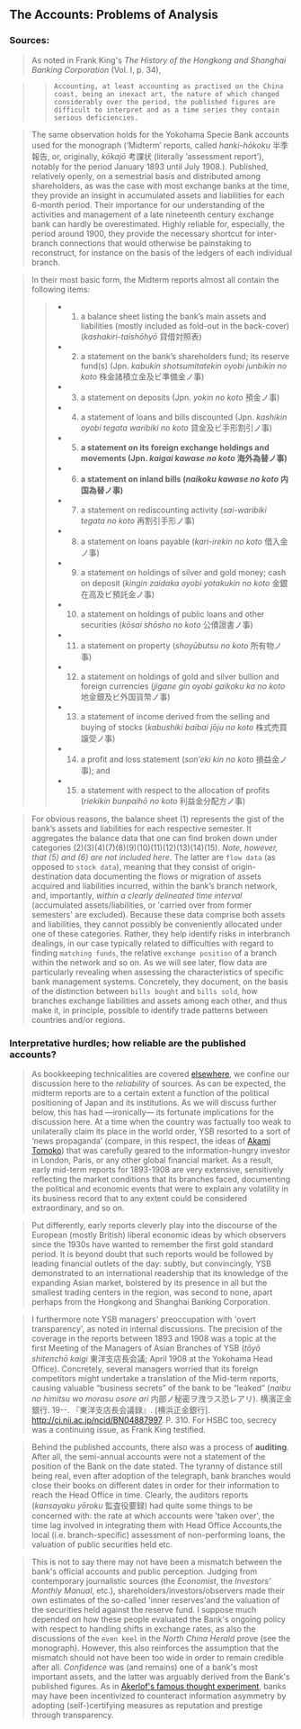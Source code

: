 ## The Accounts: Problems of Analysis

### Sources:
> As noted in Frank King's *The History of the Hongkong and Shanghai Banking Corporation* (Vol. I, p. 34),

>> `Accounting, at least accounting as practised on the China coast, being an inexact art, the nature of which changed considerably over the period, the published figures are difficult to interpret and as a time series they contain serious deficiencies.`

> The same observation holds for the Yokohama Specie Bank accounts used for the monograph (‘Midterm’ reports, called *hanki-hōkoku* 半季報告, or, originally, *kōkajō* 考課状 (literally ‘assessment report’), notably for the period January 1893 until July 1908.). Published, relatively openly, on a semestrial basis and distributed among shareholders, as was the case with most exchange banks at the time, they provide an insight in accumulated assets and liabilities for each 6-month period. Their importance for our understanding of the activities and management of a late nineteenth century exchange bank can hardly be overestimated. Highly reliable for, especially, the period around 1900, they provide the necessary shortcut for inter-branch connections that would otherwise be painstaking to reconstruct, for instance on the basis of the ledgers of each individual branch.

> In their most basic form, the Midterm reports almost all contain the following items:
>> * 1. a balance sheet listing the bank’s main assets and liabilities (mostly included as fold-out in the back-cover) (*kashakiri-taishōhyō* 貸借対照表)
>> * 2. a statement on the bank’s shareholders fund; its reserve fund(s) (Jpn. *kabukin shotsumitatekin oyobi junbikin no koto* 株金諸積立金及ビ準備金ノ事)
>> * 3. a statement on deposits (Jpn. *yokin no koto* 預金ノ事)
>> * 4. a statement of loans and bills discounted (Jpn. *kashikin oyobi tegata waribiki no koto* 貸金及ビ手形割引ノ事)
>> * 5. **a statement on its foreign exchange holdings and movements (Jpn. *kaigai kawase no koto* 海外為替ノ事)**
>> * 6. **a statement on inland bills (*naikoku kawase no koto* 内国為替ノ事)**
>> * 7. a statement on rediscounting activity (*sai-waribiki tegata no koto* 再割引手形ノ事)
>> * 8. a statement on loans payable (*kari-irekin no koto* 借入金ノ事)
>> * 9. a statement on holdings of silver and gold money; cash on deposit (*kingin zaidaka oyobi yotakukin no koto* 金銀在高及ビ預託金ノ事) 
>> * 10. a statement on holdings of public loans and other securities (*kōsai shōsho no koto* 公債證書ノ事)
>> * 11. a statement on property (*shoyūbutsu no koto* 所有物ノ事)
>> * 12. a statement on holdings of gold and silver bullion and foreign currencies (*jigane gin oyobi gaikoku ka no koto* 地金銀及ビ外国貨幣ノ事)
>> * 13. a statement of income derived from the selling and buying of stocks (*kabushiki baibai jōju no koto* 株式売買譲受ノ事)
>> * 14. a profit and loss statement (*son’eki kin no koto* 損益金ノ事); and 
>> * 15. a statement with respect to the allocation of profits (*riekikin bunpaihō no koto*  利益金分配方ノ事)

> For obvious reasons, the balance sheet (1) represents the gist of the bank’s assets and liabilities for each respective semester. It aggregates the balance data that one can find broken down under categories (2)(3)(4)(7)(8)(9)(10)(11)(12)(13)(14)(15). *Note, however, that (5) and (6) are not included here*. The latter are `flow data` (as opposed to `stock data`), meaning that they consist of origin-destination data documenting the flows or migration of assets acquired and liabilities incurred, within the bank’s branch network, and, importantly, *within a clearly delineated time interval* (accumulated assets/liabilities, or 'carried over from former semesters' are excluded). Because these data comprise both assets and liabilities, they cannot possibly be conveniently allocated under one of these categories. Rather, they help identify risks in interbranch dealings, in our case typically related to difficulties with regard to finding `matching funds`, the relative `exchange position` of a branch within the network and so on. As we will see later, flow data are particularly revealing when assessing the characteristics of specific bank management systems. Concretely, they document, on the basis of the distinction between `bills bought` and `bills sold`, how branches exchange liabilities and assets among each other, and thus make it, in principle, possible to identify trade patterns between countries and/or regions.

### Interpretative hurdles; how reliable are the published accounts?

> As bookkeeping technicalities are covered [elsewhere](https://github.com/michaelschiltz/even-keel/blob/master/1.%20database%20architecture.md#notes), we confine our discussion here to the *reliability* of sources. As can be expected, the midterm reports are to a certain extent a function of the political positioning of Japan and its institutions. As we will discuss further below, this has had ―ironically― its fortunate implications for the discussion here. At a time when the country was factually too weak to unilaterally claim its place in the world order, YSB resorted to a sort of ‘news propaganda’ (compare, in this respect, the ideas of [Akami Tomoko](https://www.amazon.com/Japans-Propaganda-Reuters-Northeast-1870-1934/dp/9089791027)) that was carefully geared to the information-hungry investor in London, Paris, or any other global financial market. As a result, early mid-term reports for 1893-1908 are very extensive, sensitively reflecting the market conditions that its branches faced, documenting the political and economic events that were to explain any volatility in its business record that to any extent could be considered extraordinary, and so on. 

> Put differently, early reports cleverly play into the discourse of the European (mostly British) liberal economic ideas by which observers since the 1930s have wanted to remember the first gold standard period. It is beyond doubt that such reports would be followed by leading financial outlets of the day: subtly, but convincingly, YSB demonstrated to an international readership that its knowledge of the expanding Asian market, bolstered by its presence in all but the smallest trading centers in the region, was second to none, apart perhaps from the Hongkong and Shanghai Banking Corporation.

> I furthermore note YSB managers' preoccupation with 'overt transparency', as noted in internal discussions. The precision of the coverage in the reports between 1893 and 1908 was a topic at the first Meeting of the Managers of Asian Branches of YSB (*tōyō shitenchō kaigi* 東洋支店長会議; April 1908 at the Yokohama Head Office). Concretely, several managers worried that its foreign competitors might undertake a translation of the Mid-term reports, causing valuable “business secrets” of the bank to be “leaked” (*naibu no himitsu wo morasu osore ari* 内部ノ秘密ヲ洩ラス恐レアリ). 横濱正金銀行. 19--. 『東洋支店長会議録』. [横浜正金銀行]. http://ci.nii.ac.jp/ncid/BN04887997. P. 310. For HSBC too, secrecy was a continuing issue, as Frank King testified.

> Behind the published accounts, there also was a process of **auditing**. After all, the semi-annual accounts were not a statement of the position of the Bank on the date stated. The tyranny of distance still being real, even after adoption of the telegraph, bank branches would close their books on different dates in order for their information to reach the Head Office in time. Clearly, the auditors reports (*kansayaku yōroku* 監査役要録) had quite some things to be concerned with: the rate at which accounts were 'taken over', the time lag involved in integrating them with Head Office Accounts,the local (i.e. branch-specific) assessment of non-performing loans, the valuation of public securities held etc.

> This is not to say there may not have been a mismatch between the bank's official accounts and public perception. Judging from contemporary journalistic sources (the *Economist*, the *Investors' Monthly Manual*, etc.), shareholders/investors/observers made their own estimates of the so-called 'inner reserves'and the valuation of the securities held against the reserve fund. I suppose much depended on how these people evaluated the Bank's ongoing policy with respect to handling shifts in exchange rates, as also the discussions of the `even keel` in the *North China Herald* prove (see the monograph). However, this also reinforces the assumption that the mismatch should not have been too wide in order to remain credible after all. *Confidence* was (and remains) one of a bank's most important assets, and the latter was arguably derived from the Bank's published figures. As in [Akerlof's famous thought experiment](https://doi.org/10.2307/1879431), banks may have been incentivized to counteract information asymmetry by adopting (self-)certifying measures as reputation and prestige through transparency.
